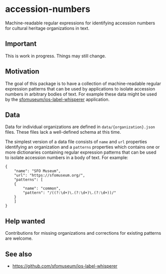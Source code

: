 # accession-numbers

Machine-readable regular expressions for identifying accession numbers for cultural heritage organizations in text.

## Important

This is work in progress. Things may still change.

## Motivation

The goal of this package is to have a collection of machine-readable regular expression patterns that can be used by applications to isolate accession numbers in arbitrary bodies of text. For example these data might be used by the [sfomuseum/ios-label-whisperer](https://github.com/sfomuseum/ios-label-whisperer) application.

## Data

Data for individual organizations are defined in `data/{organization}.json` files. These files lack a well-defined schema at this time.

The simplest version of a data file consists of `name` and `url` properties identifying an organization and a `patterns` properties which contains one or more dictionaries containing regular expression patterns that can be used to isolate accession numbers in a body of text. For example:

```
{
    "name": "SFO Museum",
    "url": "https://sfomuseum.org/",
    "patterns": [
	{
	    "name": "common",
	    "pattern": "/((?:\d+)\.(?:\d+)\.(?:\d+))/"
	}
    ]
}
```

## Help wanted

Contributions for missing organizations and corrections for existing patterns are welcome.

## See also

* https://github.com/sfomuseum/ios-label-whisperer